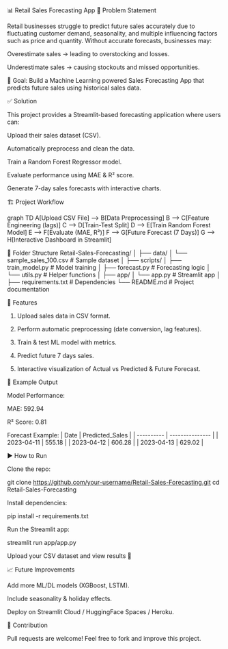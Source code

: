 📊 Retail Sales Forecasting App
🚀 Problem Statement

Retail businesses struggle to predict future sales accurately due to fluctuating customer demand, seasonality, and multiple influencing factors such as price and quantity.
Without accurate forecasts, businesses may:

Overestimate sales → leading to overstocking and losses.

Underestimate sales → causing stockouts and missed opportunities.

📌 Goal: Build a Machine Learning powered Sales Forecasting App that predicts future sales using historical sales data.

✅ Solution

This project provides a Streamlit-based forecasting application where users can:

Upload their sales dataset (CSV).

Automatically preprocess and clean the data.

Train a Random Forest Regressor model.

Evaluate performance using MAE & R² score.

Generate 7-day sales forecasts with interactive charts.

🏗️ Project Workflow

graph TD
A[Upload CSV File] --> B[Data Preprocessing]
B --> C[Feature Engineering (lags)]
C --> D[Train-Test Split]
D --> E[Train Random Forest Model]
E --> F[Evaluate (MAE, R²)]
F --> G[Future Forecast (7 Days)]
G --> H[Interactive Dashboard in Streamlit]

📂 Folder Structure
Retail-Sales-Forecasting/
│
├── data/
│   └── sample_sales_100.csv       # Sample dataset
│
├── scripts/
│   ├── train_model.py             # Model training
│   ├── forecast.py                # Forecasting logic
│   └── utils.py                   # Helper functions
│
├── app/
│   └── app.py                     # Streamlit app
│
├── requirements.txt               # Dependencies
└── README.md                      # Project documentation

📌 Features

1. Upload sales data in CSV format.

2. Perform automatic preprocessing (date conversion, lag features).

3. Train & test ML model with metrics.

4. Predict future 7 days sales.

5. Interactive visualization of Actual vs Predicted & Future Forecast.

🧪 Example Output

Model Performance:

MAE: 592.94

R² Score: 0.81

Forecast Example:
| Date       | Predicted_Sales |
| ---------- | --------------- |
| 2023-04-11 | 555.18          |
| 2023-04-12 | 606.28          |
| 2023-04-13 | 629.02          |

▶️ How to Run

Clone the repo:

git clone https://github.com/your-username/Retail-Sales-Forecasting.git
cd Retail-Sales-Forecasting


Install dependencies:

pip install -r requirements.txt


Run the Streamlit app:

streamlit run app/app.py


Upload your CSV dataset and view results 🚀

📈 Future Improvements

Add more ML/DL models (XGBoost, LSTM).

Include seasonality & holiday effects.

Deploy on Streamlit Cloud / HuggingFace Spaces / Heroku.

🤝 Contribution

Pull requests are welcome! Feel free to fork and improve this project.

